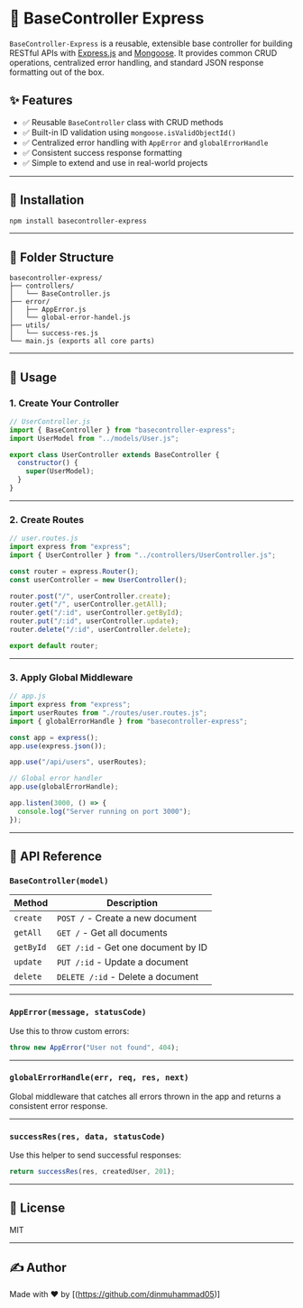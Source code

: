 # 🧩 BaseController Express

`BaseController-Express` is a reusable, extensible base controller for building RESTful APIs with [Express.js](https://expressjs.com/) and [Mongoose](https://mongoosejs.com/). It provides common CRUD operations, centralized error handling, and standard JSON response formatting out of the box.

## ✨ Features

- ✅ Reusable `BaseController` class with CRUD methods
- ✅ Built-in ID validation using `mongoose.isValidObjectId()`
- ✅ Centralized error handling with `AppError` and `globalErrorHandle`
- ✅ Consistent success response formatting
- ✅ Simple to extend and use in real-world projects

---

## 📆 Installation

```bash
npm install basecontroller-express
```

---

## 📁 Folder Structure

```
basecontroller-express/
├── controllers/
│   └── BaseController.js
├── error/
│   ├── AppError.js
│   └── global-error-handel.js
├── utils/
│   └── success-res.js
└── main.js (exports all core parts)
```

---

## 🚀 Usage

### 1. Create Your Controller

```js
// UserController.js
import { BaseController } from "basecontroller-express";
import UserModel from "../models/User.js";

export class UserController extends BaseController {
  constructor() {
    super(UserModel);
  }
}
```

---

### 2. Create Routes

```js
// user.routes.js
import express from "express";
import { UserController } from "../controllers/UserController.js";

const router = express.Router();
const userController = new UserController();

router.post("/", userController.create);
router.get("/", userController.getAll);
router.get("/:id", userController.getById);
router.put("/:id", userController.update);
router.delete("/:id", userController.delete);

export default router;
```

---

### 3. Apply Global Middleware

```js
// app.js
import express from "express";
import userRoutes from "./routes/user.routes.js";
import { globalErrorHandle } from "basecontroller-express";

const app = express();
app.use(express.json());

app.use("/api/users", userRoutes);

// Global error handler
app.use(globalErrorHandle);

app.listen(3000, () => {
  console.log("Server running on port 3000");
});
```

---

## 📜 API Reference

### `BaseController(model)`

| Method    | Description                         |
| --------- | ----------------------------------- |
| `create`  | `POST /` - Create a new document    |
| `getAll`  | `GET /` - Get all documents         |
| `getById` | `GET /:id` - Get one document by ID |
| `update`  | `PUT /:id` - Update a document      |
| `delete`  | `DELETE /:id` - Delete a document   |

---

### `AppError(message, statusCode)`

Use this to throw custom errors:

```js
throw new AppError("User not found", 404);
```

---

### `globalErrorHandle(err, req, res, next)`

Global middleware that catches all errors thrown in the app and returns a consistent error response.

---

### `successRes(res, data, statusCode)`

Use this helper to send successful responses:

```js
return successRes(res, createdUser, 201);
```

---

## 📄 License

MIT

---

## ✍️ Author

Made with ❤️ by [(https://github.com/dinmuhammad05)]

